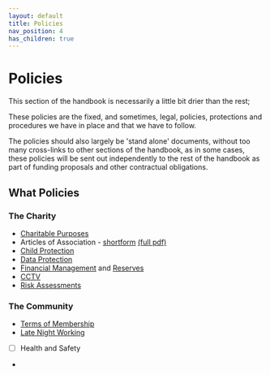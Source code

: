 ```yaml
---
layout: default
title: Policies
nav_position: 4
has_children: true
---
```


# Policies

This section of the handbook is necessarily a little bit drier than the rest; 

These policies are the fixed, and sometimes, legal, policies, protections and procedures we have in place and that we have to follow.

The policies should also largely be 'stand alone' documents, without too many cross-links to other sections of the handbook, as in some cases, these policies will be sent out independently to the rest of the handbook as part of funding proposals and other contractual obligations.

## What Policies

### The Charity

* [Charitable Purposes](charitable_purposes.md)
* Articles of Association - [shortform](articles_of_association.md) [(full pdf)](articles_of_association.pdf)
* [Child Protection](child_protection.md)
* [Data Protection](data_protection.md)
* [Financial Management](financial_management.md) and [Reserves](reserves.md)
* [CCTV](cctv.md)
* [Risk Assessments](risk_assessments/README.md)
  
### The Community

* [Terms of Membership](terms_of_membership.md)
* [Late Night Working](late_night.md)
* [ ] Health and Safety
* 